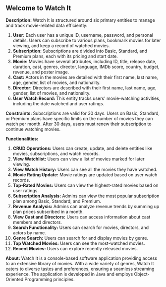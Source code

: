 ## Welcome to Watch It

**Description:**
Watch It is structured around six primary entities to manage and track movie-related data efficiently:

1. **User:** Each user has a unique ID, username, password, and personal details. Users can subscribe to various plans, bookmark movies for later viewing, and keep a record of watched movies.
2. **Subscription:** Subscriptions are divided into Basic, Standard, and Premium plans, each with its pricing and start date.
3. **Movie:** Movies have several attributes, including ID, title, release date, duration, cast, genres, director, language, IMDb score, country, budget, revenue, and poster image.
4. **Cast:** Actors in the movies are detailed with their first name, last name, age, gender, list of movies, and nationality.
5. **Director:** Directors are described with their first name, last name, age, gender, list of movies, and nationality.
6. **User Watch Record:** This entity tracks users' movie-watching activities, including the date watched and user ratings.

**Constraints:**
Subscriptions are valid for 30 days. Users on Basic, Standard, or Premium plans have specific limits on the number of movies they can watch per month. After 30 days, users must renew their subscription to continue watching movies.

**Functionalities:**

1. **CRUD Operations:** Users can create, update, and delete entities like movies, subscriptions, and watch records.
2. **View Watchlist:** Users can view a list of movies marked for later viewing.
3. **View Watch History:** Users can see all the movies they have watched.
4. **Movie Rating Update:** Movie ratings are updated based on user watch records.
5. **Top-Rated Movies:** Users can view the highest-rated movies based on user ratings.
6. **Subscription Analysis:** Admins can view the most popular subscription plan among Basic, Standard, and Premium.
7. **Revenue Analysis:** Admins can analyze revenue trends by summing up plan prices subscribed in a month.
8. **View Cast and Directors:** Users can access information about cast members and directors.
9. **Search Functionality:** Users can search for movies, directors, and actors by name.
10. **Genre Search:** Users can search for and display movies by genre.
11. **Top Watched Movies:** Users can see the most-watched movies.
12. **Recent Movies:** Users can explore recently released movies.

**About:**
Watch It is a console-based software application providing access to an extensive library of movies. With a wide variety of genres, Watch It caters to diverse tastes and preferences, ensuring a seamless streaming experience. The application is developed in Java and employs Object-Oriented Programming principles.
